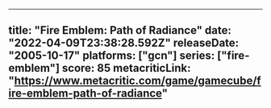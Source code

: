 
---
title: "Fire Emblem: Path of Radiance"
date: "2022-04-09T23:38:28.592Z"
releaseDate: "2005-10-17"
platforms: ["gcn"]
series: ["fire-emblem"]
score: 85
metacriticLink: "https://www.metacritic.com/game/gamecube/fire-emblem-path-of-radiance"
---
